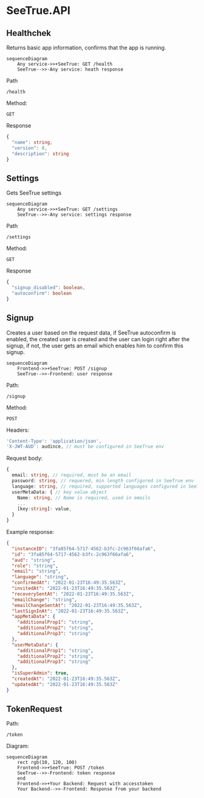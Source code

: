 # SeeTrue.API

## Healthchek
Returns basic app information, confirms that the app is running.

```mermaid
sequenceDiagram
    Any service->>+SeeTrue: GET /health
    SeeTrue-->>-Any service: heath response
```

Path

```
/health
```

Method:
```
GET
```

Response
```typescript
{
  "name": string,
  "version": 0,
  "description": string
}
```

## Settings
Gets SeeTrue settings

```mermaid
sequenceDiagram
    Any service->>+SeeTrue: GET /settings
    SeeTrue-->>-Any service: settings response
```

Path

```
/settings
```

Method:
```
GET
```

Response
```typescript
{
  "signup_disabled": boolean,
  "autoconfirm": boolean
}
```

## Signup

Creates a user based on the request data, if SeeTrue autoconfirm is enabled, the created user is created and the user can login right after the signup, if not, the user gets an email which enables him to confirm this signup.

```mermaid
sequenceDiagram
    Frontend->>+SeeTrue: POST /signup
    SeeTrue-->>-Frontend: user response
```

Path:
```
/signup
```
Method:
```
POST
```
Headers:
```typescript
'Content-Type': 'application/json',
'X-JWT-AUD': audince, // must be configured in SeeTrue env
```
Request body:
```typescript
{
  email: string, // required, must be an email
  password: string, // requered, min length configured in SeeTrue env
  language: string, // required, supported languages configured in SeeTrue env
  userMetaData: { // key value object
    Name: string, // Name is required, used in emails
    ...
    [key:string]: value,
  }
}
```
Example response:
```json
{
  "instanceID": "3fa85f64-5717-4562-b3fc-2c963f66afa6",
  "id": "3fa85f64-5717-4562-b3fc-2c963f66afa6",
  "aud": "string",
  "role": "string",
  "email": "string",
  "language": "string",
  "confirmedAt": "2022-01-23T16:49:35.563Z",
  "invitedAt": "2022-01-23T16:49:35.563Z",
  "recoverySentAt": "2022-01-23T16:49:35.563Z",
  "emailChange": "string",
  "emailChangeSentAt": "2022-01-23T16:49:35.563Z",
  "lastSignInAt": "2022-01-23T16:49:35.563Z",
  "appMetaData": {
    "additionalProp1": "string",
    "additionalProp2": "string",
    "additionalProp3": "string"
  },
  "userMetaData": {
    "additionalProp1": "string",
    "additionalProp2": "string",
    "additionalProp3": "string"
  },
  "isSuperAdmin": true,
  "createdAt": "2022-01-23T16:49:35.563Z",
  "updatedAt": "2022-01-23T16:49:35.563Z"
}
```


## TokenRequest
Path:

```
/token
```

Diagram:

```mermaid
sequenceDiagram
    rect rgb(10, 120, 100)
    Frontend->>+SeeTrue: POST /token
    SeeTrue-->>-Frontend: token response
    end
    Frontend->>+Your Backend: Request with accesstoken
    Your Backend-->>-Frontend: Response from your backend
```